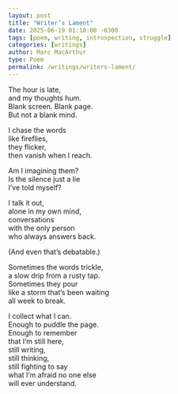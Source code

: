 ```yaml
---
layout: post
title: "Writer’s Lament"
date: 2025-06-19 01:10:00 -0300
tags: [poem, writing, introspection, struggle]
categories: [writings]
author: Marc MacArthur
type: Poem
permalink: /writings/writers-lament/
---
```


The hour is late,  
and my thoughts hum.  
Blank screen. Blank page.  
But not a blank mind.

I chase the words  
like fireflies,  
they flicker,  
then vanish when I reach.

Am I imagining them?  
Is the silence just a lie  
I’ve told myself?

I talk it out,  
alone in my own mind,  
conversations  
with the only person  
who always answers back.

(And even that’s debatable.)

Sometimes the words trickle,  
a slow drip from a rusty tap.  
Sometimes they pour  
like a storm that’s been waiting  
all week to break.

I collect what I can.  
Enough to puddle the page.  
Enough to remember  
that I’m still here,  
still writing,  
still thinking,  
still fighting to say  
what I’m afraid no one else  
will ever understand.
